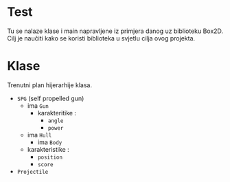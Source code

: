 # Test
Tu se nalaze klase i main napravljene iz primjera danog uz biblioteku Box2D.
Cilj je naučiti kako se koristi biblioteka u svjetlu cilja ovog projekta.

# Klase
Trenutni plan hijerarhije klasa.
* `SPG` (self propelled gun)
    * ima `Gun`
        * karakteritike :
            * `angle`
            * `power`
    * ima `Hull`
        * ima `Body`
    * karakteristike :
        * `position`
        * `score`
* `Projectile`